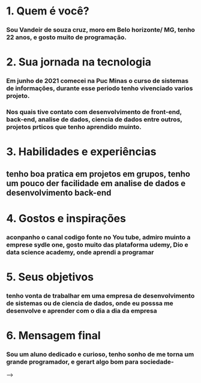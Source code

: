 # 1. Quem é você?

### Sou Vandeir de souza cruz, moro em Belo horizonte/ MG, tenho 22 anos, e gosto muito de programação.

# 2. Sua jornada na tecnologia

### Em junho de 2021 comecei na Puc Minas o curso de sistemas de informações, durante esse periodo tenho vivenciado varios projeto.
### Nos quais tive contato com desenvolvimento de front-end, back-end, analise de dados, ciencia de dados entre outros, projetos prticos que tenho aprendido muinto.
# 3. Habilidades e experiências
## tenho boa pratica em projetos em grupos, tenho um pouco der facilidade em analise de dados e desenvolvimento back-end

#  4. Gostos e inspirações

### aconpanho o canal codigo fonte no You tube, admiro muinto a emprese sydle one, gosto muito das plataforma udemy, Dio e data science academy, onde aprendi a programar 

# 5. Seus objetivos

### tenho vonta de trabalhar em uma empresa de desenvolvimento de sistemas ou de ciencia de dados, onde eu posssa me desenvolve e aprender com o dia a dia da empresa

# 6. Mensagem final

### Sou um aluno dedicado e curioso, tenho sonho de me torna um grande programador, e gerart algo bom para sociedade-


-->
